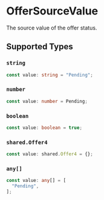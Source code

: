 # OfferSourceValue

The source value of the offer status.


## Supported Types

### `string`

```typescript
const value: string = "Pending";
```

### `number`

```typescript
const value: number = Pending;
```

### `boolean`

```typescript
const value: boolean = true;
```

### `shared.Offer4`

```typescript
const value: shared.Offer4 = {};
```

### `any[]`

```typescript
const value: any[] = [
  "Pending",
];
```

